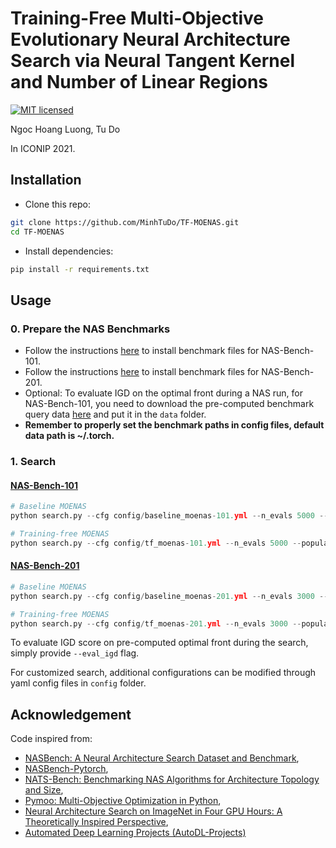 # Training-Free Multi-Objective Evolutionary Neural Architecture Search via Neural Tangent Kernel and Number of Linear Regions

[![MIT licensed](https://img.shields.io/badge/license-MIT-brightgreen.svg)](LICENSE.md)

Ngoc Hoang Luong, Tu Do

In ICONIP 2021.

## Installation

- Clone this repo:

```bash
git clone https://github.com/MinhTuDo/TF-MOENAS.git
cd TF-MOENAS
```

- Install dependencies:

```bash
pip install -r requirements.txt
```

## Usage

### 0. Prepare the NAS Benchmarks

- Follow the instructions [here](https://github.com/google-research/nasbench) to install benchmark files for NAS-Bench-101.
- Follow the instructions [here](https://github.com/D-X-Y/NATS-Bench/blob/main/README.md) to install benchmark files for NAS-Bench-201.
- Optional: To evaluate IGD on the optimal front during a NAS run, for NAS-Bench-101, you need to download the pre-computed benchmark query data [here](https://drive.google.com/file/d/1s3uQkDuHtZQWSKLWMQ3Ikrik4BbJ3ajl/view?usp=sharing) and put it in the `data` folder.
- **Remember to properly set the benchmark paths in config files, default data path is ~/.torch.**

### 1. Search

#### [NAS-Bench-101](https://github.com/google-research/nasbench)

```python
# Baseline MOENAS
python search.py --cfg config/baseline_moenas-101.yml --n_evals 5000 --population_size 50 --loops_if_rand 30 -sw --use_archive

# Training-free MOENAS
python search.py --cfg config/tf_moenas-101.yml --n_evals 5000 --population_size 50 --loops_if_rand 30 -sw --use_archive
```

#### [NAS-Bench-201](https://github.com/D-X-Y/AutoDL-Projects/blob/master/docs/NAS-Bench-201.md)

```python
# Baseline MOENAS
python search.py --cfg config/baseline_moenas-201.yml --n_evals 3000 --population_size 50 --loops_if_rand 30 -sw --use_archive

# Training-free MOENAS
python search.py --cfg config/tf_moenas-201.yml --n_evals 3000 --population_size 50 --loops_if_rand 30 -sw --use_archive
```

To evaluate IGD score on pre-computed optimal front during the search, simply provide `--eval_igd` flag.

For customized search, additional configurations can be modified through yaml config files in `config` folder.

## Acknowledgement

Code inspired from:

- [NASBench: A Neural Architecture Search Dataset and Benchmark](https://github.com/google-research/nasbench),
- [NASBench-Pytorch](https://github.com/romulus0914/NASBench-PyTorch),
- [NATS-Bench: Benchmarking NAS Algorithms for Architecture Topology and Size](https://github.com/D-X-Y/NATS-Bench),
- [Pymoo: Multi-Objective Optimization in Python](https://github.com/anyoptimization/pymoo),
- [Neural Architecture Search on ImageNet in Four GPU Hours: A Theoretically Inspired Perspective](https://github.com/VITA-Group/TENAS),
- [Automated Deep Learning Projects (AutoDL-Projects)](https://github.com/D-X-Y/AutoDL-Projects)
